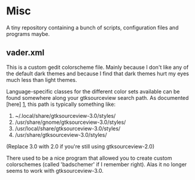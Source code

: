Misc
====

A tiny repository containing a bunch of scripts, configuration files and programs maybe.

vader.xml
---------

This is a custom gedit colorscheme file. Mainly because I don't like any of the default dark themes and because I find that dark themes hurt my eyes much less than light themes.

Language-specific classes for the different color sets available can be found somewhere along your gtksourceview search path. As documented [here] [1], this path is typically something like:

1. ~/.local/share/gtksourceview-3.0/styles/
2. /usr/share/gnome/gtksourceview-3.0/styles/
3. /usr/local/share/gtksourceview-3.0/styles/
4. /usr/share/gtksourceview-3.0/styles/

(Replace 3.0 with 2.0 if you're still using gtksourceview-2.0)

There used to be a nice program that allowed you to create custom colorschemes (called 'badschemer' if I remember right). Alas it no longer seems to work with gtksourceview-3.0.

  [1]: https://live.gnome.org/GtkSourceView/StyleSchemes  "here"
